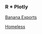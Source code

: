 ### R * Plotly
[Banana Exports](https://amawest.github.io/banana-project/R_Banana_Project/docs/)

[Homeless](https://amawest.github.io/banana-project/R_Banana_Project/docs/homeless)
